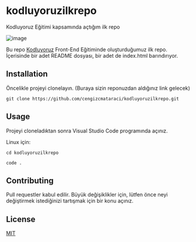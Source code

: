 # kodluyoruzilkrepo
Kodluyoruz Eğitimi kapsamında açtığım ilk repo

![image]([url=https://www.hizliresim.com/8fixcei][img]https://i.hizliresim.com/8fixcei.png[/img][/url])

Bu repo [Kodluyoruz](https://www.kodluyoruz.org) Front-End Eğitiminde oluşturduğumuz ilk repo. İçerisinde bir adet README dosyası, bir adet de index.html barındırıyor.

## Installation

Öncelikle projeyi clonelayın. (Buraya sizin reponuzdan aldığınız link gelecek)

```git clone https://github.com/cengizcmataraci/kodluyoruzilkrepo.git```
## Usage

Projeyi cloneladıktan sonra Visual Studio Code programında açınız.

Linux için:

```cd kodluyoruzilkrepo```

```code .```
## Contributing

Pull requestler kabul edilir. Büyük değişiklikler için, lütfen önce neyi değiştirmek istediğinizi tartışmak için bir konu açınız.

## License
[MIT](https://choosealicense.com/licenses/mit/)
